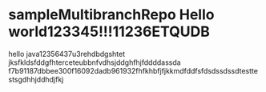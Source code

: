 # sampleMultibranchRepo Hello world123345!!!11236ETQUDB
hello java12356437u3rehdbdgshtet
jksfkldsfddgfhterceteubbnfvdhsjddghfhjfddddassda
f7b91187dbbee300f16092dadb961932fhfkhbfjfjkkmdfddfsfdsdssdssdtesttestsgdhhjddhdjfkj

